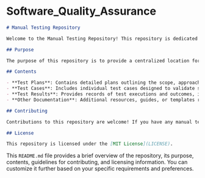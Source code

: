 # Software_Quality_Assurance

```markdown
# Manual Testing Repository

Welcome to the Manual Testing Repository! This repository is dedicated to manual testing activities and resources.

## Purpose

The purpose of this repository is to provide a centralized location for storing and managing manual testing artifacts, such as test plans, test cases, test results, and other relevant documentation.

## Contents

- **Test Plans**: Contains detailed plans outlining the scope, approach, and objectives of manual testing activities.
- **Test Cases**: Includes individual test cases designed to validate specific functionalities or features of the software application.
- **Test Results**: Provides records of test executions and outcomes, including any defects or issues encountered during testing.
- **Other Documentation**: Additional resources, guides, or templates related to manual testing processes and methodologies.

## Contributing

Contributions to this repository are welcome! If you have any manual testing artifacts, resources, or best practices to share, feel free to submit a pull request or open an issue.

## License

This repository is licensed under the [MIT License](LICENSE).
```

This `README.md` file provides a brief overview of the repository, its purpose, contents, guidelines for contributing, and licensing information. You can customize it further based on your specific requirements and preferences.